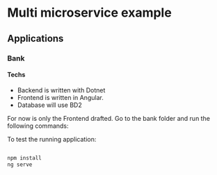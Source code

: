 # Multi microservice example 


## Applications

### Bank

#### Techs

- Backend is written with Dotnet
- Frontend is written in Angular.
- Database will use BD2


For now is only the Frontend drafted.
Go to the bank folder and run the following commands:

To test the running application:

```bash

npm install
ng serve

```
